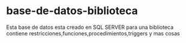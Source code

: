 # base-de-datos-biblioteca


Esta base de datos esta creado en SQL SERVER para una biblioteca contiene restricciones,funciones,procedimientos,triggers y mas cosas
